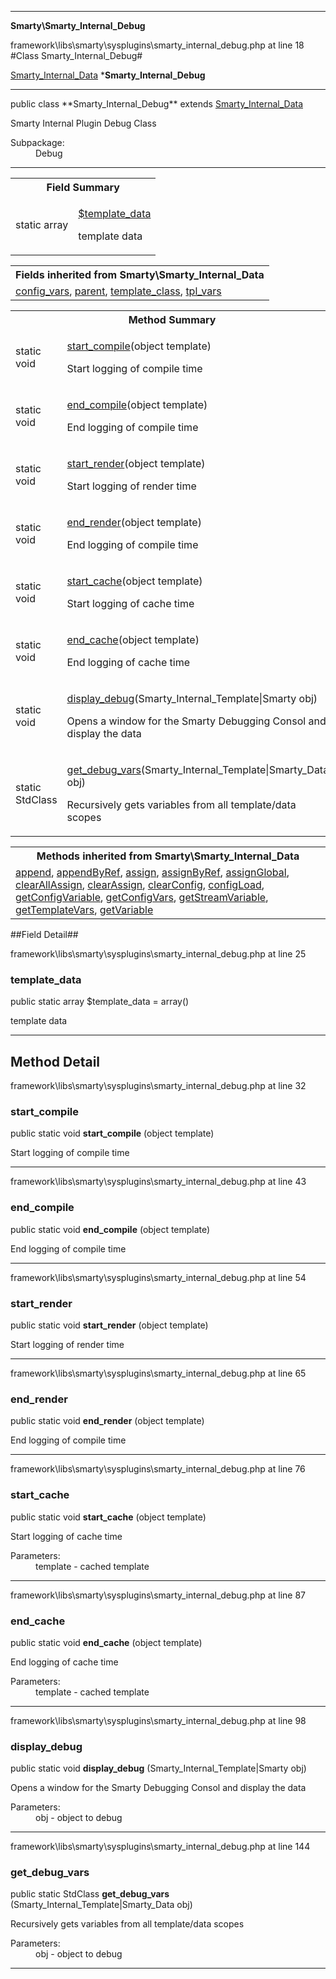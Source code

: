 
- - -

**Smarty\Smarty_Internal_Debug**
<div class="location">framework\libs\smarty\sysplugins\smarty_internal_debug.php at line 18</div>
#Class Smarty_Internal_Debug#

<a href="https://github.com/JeyDotC/Hirudo-docs/blob/master/smarty/smarty_internal_data.html">Smarty_Internal_Data</a>
    ***Smarty_Internal_Debug**


- - -

<p class="signature">public  class **Smarty_Internal_Debug**
extends <a href="https://github.com/JeyDotC/Hirudo-docs/blob/master/smarty/smarty_internal_data.html">Smarty_Internal_Data</a>

</p>

<div class="comment" id="overview_description"><p>Smarty Internal Plugin Debug Class</p></div>

<dl>
<dt>Subpackage:</dt>
<dd>Debug</dd>
</dl>

- - -

<table id="summary_field">
<tr><th colspan="2">Field Summary</th></tr>
<tr>
<td class="type">static  array</td>
<td class="description"><p class="name"><a href="#template_data">$template_data</a></p><p class="description">template data</p></td>
</tr>
</table>

<table class="inherit">
<tr><th colspan="2">Fields inherited from Smarty\Smarty_Internal_Data</th></tr>
<tr><td><a href="https://github.com/JeyDotC/Hirudo-docs/blob/master/smarty/smarty_internal_data.html#config_vars">config_vars</a>, <a href="https://github.com/JeyDotC/Hirudo-docs/blob/master/smarty/smarty_internal_data.html#parent">parent</a>, <a href="https://github.com/JeyDotC/Hirudo-docs/blob/master/smarty/smarty_internal_data.html#template_class">template_class</a>, <a href="https://github.com/JeyDotC/Hirudo-docs/blob/master/smarty/smarty_internal_data.html#tpl_vars">tpl_vars</a></td></tr></table>

<table id="summary_method">
<tr><th colspan="2">Method Summary</th></tr>
<tr>
<td class="type"> static  void</td>
<td class="description"><p class="name"><a href="#start_compile">start_compile</a>(object template)</p><p class="description">Start logging of compile time</p></td>
</tr>
<tr>
<td class="type"> static  void</td>
<td class="description"><p class="name"><a href="#end_compile">end_compile</a>(object template)</p><p class="description">End logging of compile time</p></td>
</tr>
<tr>
<td class="type"> static  void</td>
<td class="description"><p class="name"><a href="#start_render">start_render</a>(object template)</p><p class="description">Start logging of render time</p></td>
</tr>
<tr>
<td class="type"> static  void</td>
<td class="description"><p class="name"><a href="#end_render">end_render</a>(object template)</p><p class="description">End logging of compile time</p></td>
</tr>
<tr>
<td class="type"> static  void</td>
<td class="description"><p class="name"><a href="#start_cache">start_cache</a>(object template)</p><p class="description">Start logging of cache time</p></td>
</tr>
<tr>
<td class="type"> static  void</td>
<td class="description"><p class="name"><a href="#end_cache">end_cache</a>(object template)</p><p class="description">End logging of cache time</p></td>
</tr>
<tr>
<td class="type"> static  void</td>
<td class="description"><p class="name"><a href="#display_debug">display_debug</a>(Smarty_Internal_Template|Smarty obj)</p><p class="description">Opens a window for the Smarty Debugging Consol and display the data</p></td>
</tr>
<tr>
<td class="type"> static  StdClass</td>
<td class="description"><p class="name"><a href="#get_debug_vars">get_debug_vars</a>(Smarty_Internal_Template|Smarty_Data obj)</p><p class="description">Recursively gets variables from all template/data scopes</p></td>
</tr>
</table>

<table class="inherit">
<tr><th colspan="2">Methods inherited from Smarty\Smarty_Internal_Data</th></tr>
<tr><td><a href="https://github.com/JeyDotC/Hirudo-docs/blob/master/smarty/smarty_internal_data.html#append()">append</a>, <a href="https://github.com/JeyDotC/Hirudo-docs/blob/master/smarty/smarty_internal_data.html#appendByRef()">appendByRef</a>, <a href="https://github.com/JeyDotC/Hirudo-docs/blob/master/smarty/smarty_internal_data.html#assign()">assign</a>, <a href="https://github.com/JeyDotC/Hirudo-docs/blob/master/smarty/smarty_internal_data.html#assignByRef()">assignByRef</a>, <a href="https://github.com/JeyDotC/Hirudo-docs/blob/master/smarty/smarty_internal_data.html#assignGlobal()">assignGlobal</a>, <a href="https://github.com/JeyDotC/Hirudo-docs/blob/master/smarty/smarty_internal_data.html#clearAllAssign()">clearAllAssign</a>, <a href="https://github.com/JeyDotC/Hirudo-docs/blob/master/smarty/smarty_internal_data.html#clearAssign()">clearAssign</a>, <a href="https://github.com/JeyDotC/Hirudo-docs/blob/master/smarty/smarty_internal_data.html#clearConfig()">clearConfig</a>, <a href="https://github.com/JeyDotC/Hirudo-docs/blob/master/smarty/smarty_internal_data.html#configLoad()">configLoad</a>, <a href="https://github.com/JeyDotC/Hirudo-docs/blob/master/smarty/smarty_internal_data.html#getConfigVariable()">getConfigVariable</a>, <a href="https://github.com/JeyDotC/Hirudo-docs/blob/master/smarty/smarty_internal_data.html#getConfigVars()">getConfigVars</a>, <a href="https://github.com/JeyDotC/Hirudo-docs/blob/master/smarty/smarty_internal_data.html#getStreamVariable()">getStreamVariable</a>, <a href="https://github.com/JeyDotC/Hirudo-docs/blob/master/smarty/smarty_internal_data.html#getTemplateVars()">getTemplateVars</a>, <a href="https://github.com/JeyDotC/Hirudo-docs/blob/master/smarty/smarty_internal_data.html#getVariable()">getVariable</a></td></tr></table>

##Field Detail##
<div class="location">framework\libs\smarty\sysplugins\smarty_internal_debug.php at line 25</div>
<h3 id="template_data">template_data</h3>

public static  array $template_data = array()
<div class="details">
<p>template data</p></div>

- - -

<h2 id="detail_method">Method Detail</h2>
<div class="location">framework\libs\smarty\sysplugins\smarty_internal_debug.php at line 32</div>
<h3 id="start_compile()">start_compile</h3>

public static  void **start_compile** (object template)<div class="details">
<p>Start logging of compile time</p></div>

- - -

<div class="location">framework\libs\smarty\sysplugins\smarty_internal_debug.php at line 43</div>
<h3 id="end_compile()">end_compile</h3>

public static  void **end_compile** (object template)<div class="details">
<p>End logging of compile time</p></div>

- - -

<div class="location">framework\libs\smarty\sysplugins\smarty_internal_debug.php at line 54</div>
<h3 id="start_render()">start_render</h3>

public static  void **start_render** (object template)<div class="details">
<p>Start logging of render time</p></div>

- - -

<div class="location">framework\libs\smarty\sysplugins\smarty_internal_debug.php at line 65</div>
<h3 id="end_render()">end_render</h3>

public static  void **end_render** (object template)<div class="details">
<p>End logging of compile time</p></div>

- - -

<div class="location">framework\libs\smarty\sysplugins\smarty_internal_debug.php at line 76</div>
<h3 id="start_cache()">start_cache</h3>

public static  void **start_cache** (object template)<div class="details">
<p>Start logging of cache time</p><dl>
<dt>Parameters:</dt>
<dd>template - cached template</dd>
</dl>
</div>

- - -

<div class="location">framework\libs\smarty\sysplugins\smarty_internal_debug.php at line 87</div>
<h3 id="end_cache()">end_cache</h3>

public static  void **end_cache** (object template)<div class="details">
<p>End logging of cache time</p><dl>
<dt>Parameters:</dt>
<dd>template - cached template</dd>
</dl>
</div>

- - -

<div class="location">framework\libs\smarty\sysplugins\smarty_internal_debug.php at line 98</div>
<h3 id="display_debug()">display_debug</h3>

public static  void **display_debug** (Smarty_Internal_Template|Smarty obj)<div class="details">
<p>Opens a window for the Smarty Debugging Consol and display the data</p><dl>
<dt>Parameters:</dt>
<dd>obj - object to debug</dd>
</dl>
</div>

- - -

<div class="location">framework\libs\smarty\sysplugins\smarty_internal_debug.php at line 144</div>
<h3 id="get_debug_vars()">get_debug_vars</h3>

public static  StdClass **get_debug_vars** (Smarty_Internal_Template|Smarty_Data obj)<div class="details">
<p>Recursively gets variables from all template/data scopes</p><dl>
<dt>Parameters:</dt>
<dd>obj - object to debug</dd>
</dl>
</div>

- - -

